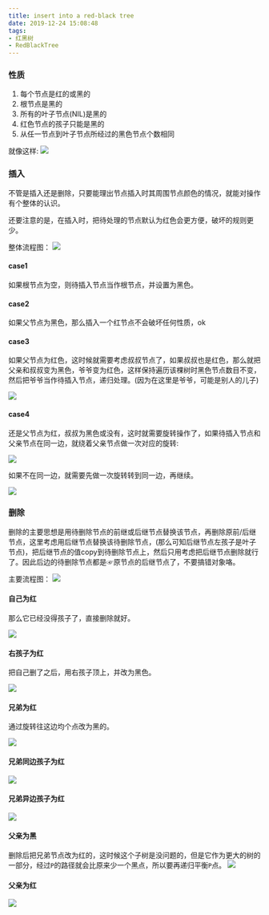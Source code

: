 ```yaml
---
title: insert into a red-black tree
date: 2019-12-24 15:08:48
tags: 
- 红黑树
- RedBlackTree
---
```


### 性质

1. 每个节点是红的或黑的
2. 根节点是黑的
3. 所有的叶子节点(NIL)是黑的
4. 红色节点的孩子只能是黑的
5. 从任一节点到叶子节点所经过的黑色节点个数相同

<!--more-->
就像这样:
![](https://image.zero22.top/red-black/500px-Red-black_tree_example.svg.png)


### 插入

不管是插入还是删除，只要能理出节点插入时其周围节点颜色的情况，就能对操作有个整体的认识。

还要注意的是，在插入时，把待处理的节点默认为红色会更方便，破坏的规则更少。

整体流程图：
![](https://image.zero22.top/red-black/insert-red-black-tree.png)

#### case1

如果根节点为空，则待插入节点当作根节点，并设置为黑色。

#### case2

如果父节点为黑色，那么插入一个红节点不会破坏任何性质，ok

#### case3

如果父节点为红色，这时候就需要考虑叔叔节点了，如果叔叔也是红色，那么就把父亲和叔叔变为黑色，爷爷变为红色，这样保持遍历该棵树时黑色节点数目不变，然后把爷爷当作待插入节点，递归处理。(因为在这里是爷爷，可能是别人的儿子)

![](https://image.zero22.top/red-black/400px-Red-black_tree_insert_case_3.svg.png)

#### case4

还是父节点为红，叔叔为黑色或没有，这时就需要旋转操作了，如果待插入节点和父亲节点在同一边，就绕着父亲节点做一次对应的旋转:

![](https://image.zero22.top/red-black/400px-Red-black_tree_insert_case_5.svg.png)

如果不在同一边，就需要先做一次旋转转到同一边，再继续。

![](https://image.zero22.top/red-black/400px-Red-black_tree_insert_case_4.svg.png)


### 删除

删除的主要思想是用待删除节点的前继或后继节点替换该节点，再删除原前/后继节点，这里考虑用后继节点替换该待删除节点，(那么可知后继节点左孩子是叶子节点)，把后继节点的值copy到待删除节点上，然后只用考虑把后继节点删除就行了。因此后边的待删除节点都是☞原节点的后继节点了，不要搞错对象咯。

主要流程图：
![](https://image.zero22.top/red-black/delete-red-black-tree.png)

#### 自己为红

那么它已经没得孩子了，直接删除就好。

![](https://image.zero22.top/red-black/deletecase1.png)

#### 右孩子为红

把自己删了之后，用右孩子顶上，并改为黑色。

![](https://image.zero22.top/red-black/deletecase2.png)

#### 兄弟为红

通过旋转往这边均个点改为黑的。

![](https://image.zero22.top/red-black/deletecase3.png)

#### 兄弟同边孩子为红

![](https://image.zero22.top/red-black/deletecase4.png)

#### 兄弟异边孩子为红

![](https://image.zero22.top/red-black/deletecase5.png)

#### 父亲为黑

删除后把兄弟节点改为红的，这时候这个子树是没问题的，但是它作为更大的树的一部分，经过`P`的路径就会比原来少一个黑点，所以要再递归平衡`P`点。
![](https://image.zero22.top/red-black/deletecase6.png)

#### 父亲为红

![](https://image.zero22.top/red-black/deletecase7.png)

